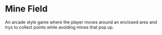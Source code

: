 # Mine Field
An arcade style game where the player moves around an enclosed area and trys to collect points while avoiding mines that pop up.
